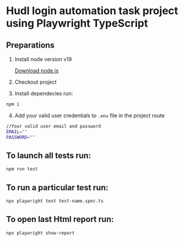 # Hudl login automation task project using Playwright TypeScript

## Preparations

1. Install node version v19

    [Download node.js](https://nodejs.org/en/)

2. Checkout project 
3. Install dependecies run: 
```sh
npm i
```
4. Add your valid user credentials to `.env` file in the project route
```sh
//Your valid user email and password
EMAIL=""
PASSWORD=""
```

## To launch all tests run:

```sh
npm run test  
```

## To run a particular test run:
```sh
npx playwright test test-name.spec.ts
```

## To open last Html report run:

```sh
npx playwright show-report
```
